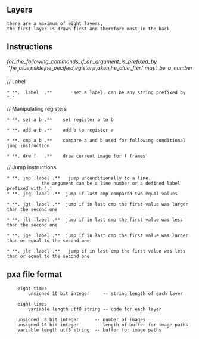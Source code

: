 

Layers
-------

	there are a maximum of eight layers, 
	the first layer is drawn first and therefore most in the back


Instructions
-------------

   _for_the_following_commands_if_an_argument_is_prefixed_by_ _'$'_ _the_ 
   _value_inside_the_specified_register_is_taken_the_value_after_ _'$'_ _must_be_a_number_
	

  // Label

	* **. .label  .** 		 set a label, can be any string prefixed by "."
	
  // Manipulating registers

	* **. set a b .**	 set register a to b
	
	* **. add a b .** 	 add b to register a
	
	* **. cmp a b .** 	 compare a and b used for following conditional jump instruction
	
	* **. drw f   .** 	 draw current image for f frames 		 
	
	
  // Jump instructions

	* **. jmp .label .**   jump unconditionally to a line. 
				 the argument can be a line number or a defined label prefixed with '.'
	* **. jeq .label .**  jump if last cmp compared two equal values
	
	* **. jgt .label .**  jump if in last cmp the first value was larger than the second one
	
	* **. jlt .label .**  jump if in last cmp the first value was less than the second one
	
	* **. jge .label .**  jump if in last cmp the first value was larger than or equal to the second one
	
	* **. jle .label .**   jump if in last cmp the first value was less than or equal to the second one



pxa file format
----------------

		eight times 
			unsigned 16 bit integer     -- string length of each layer

		eight times
			variable length utf8 string -- code for each layer

		unsigned  8 bit integer      -- number of images
		unsigned 16 bit integer      -- length of buffer for image paths
		variable length utf8 string  -- buffer for image paths
